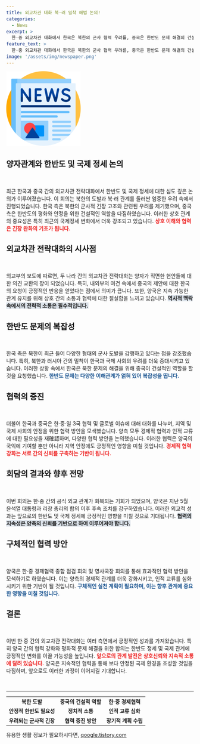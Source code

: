 ```yaml
---
title: 외교차관 대화 북·러 밀착 해법 논의!
categories:
  - News
excerpt: >
  한·중 외교차관 대화에서 한국은 북한의 군사 협력 우려를, 중국은 한반도 문제 해결의 건설적 역할을 강조했다. 북·러 밀착과 역내 긴장을 둘러싼 날카로운 소통 속, 양국은 전략적 협력을 지속키로 합의했다.
feature_text: >
  한·중 외교차관 대화에서 한국은 북한의 군사 협력 우려를, 중국은 한반도 문제 해결의 건설적 역할을 강조했다. 북·러 밀착과 역내 긴장을 둘러싼 날카로운 소통 속, 양국은 전략적 협력을 지속키로 합의했다.
image: '/assets/img/newspaper.png'
---
```


<p><img src="/assets/img/newspaper.png" alt="kimp 속보" /></p>

<h2 data-ke-size="size26">양자관계와 한반도 및 국제 정세 논의</h2>

<p data-ke-size="size16">&nbsp;</p>

<p>최근 한국과 중국 간의 외교차관 전략대화에서 한반도 및 국제 정세에 대한 심도 깊은 논의가 이루어졌습니다. 이 회의는 북한의 도발과 북·러 관계를 둘러싼 엄중한 우려 속에서 진행되었습니다. 한국 측은 북한의 군사적 긴장 고조와 관련된 우려를 제기했으며, 중국 측은 한반도의 평화와 안정을 위한 건설적인 역할을 다짐하였습니다. 이러한 상호 관계의 중요성은 특히 최근의 국제정세 변화에서 더욱 강조되고 있습니다. <b><span style="color: #ee2323;">상호 이해와 협력은 긴장 완화의 기초가 됩니다.</span></b></p>

<h2 data-ke-size="size26">외교차관 전략대화의 시사점</h2>

<p data-ke-size="size16">&nbsp;</p>

<p>외교부의 보도에 따르면, 두 나라 간의 외교차관 전략대화는 양자가 직면한 현안들에 대한 의견 교환의 장이 되었습니다. 특히, 내외부의 여건 속에서 중국의 제안에 대한 한국의 요청이 긍정적인 반응을 얻었다는 점에서 의미가 큽니다. 또한, 양국은 지속 가능한 관계 유지를 위해 상호 간의 소통과 협력에 대한 절실함을 느끼고 있습니다. <b><span style="background-color: #21538527;">역사적 맥락 속에서의 전략적 소통은 필수적입니다.</span></b> </p>

<h2 data-ke-size="size26">한반도 문제의 복잡성</h2>

<p data-ke-size="size16">&nbsp;</p>

<p>한국 측은 북한이 최근 들어 다양한 형태의 군사 도발을 감행하고 있다는 점을 강조했습니다. 특히, 북한과 러시아 간의 밀착이 한국과 국제 사회의 우려를 더욱 증대시키고 있습니다. 이러한 상황 속에서 한국은 북한 문제의 해결을 위해 중국이 건설적인 역할을 할 것을 요청했습니다. <b><span style="color: #1a5490;">한반도 문제는 다양한 이해관계가 얽혀 있어 복잡성을 띱니다.</span></b></p>

<h2 data-ke-size="size26">협력의 증진</h2>

<p data-ke-size="size16">&nbsp;</p>

<p>더불어 한국과 중국은 한·중·일 3국 협력 및 글로벌 이슈에 대해 대화를 나누며, 지역 및 국제 사회의 안정을 위한 협력 방안을 모색했습니다. 양측 모두 경제적 협력과 인적 교류에 대한 필요성을 재確認하며, 다양한 협력 방안을 논의했습니다. 이러한 협력은 양국의 국익에 기여할 뿐만 아니라 지역 안정에도 긍정적인 영향을 미칠 것입니다. <b><span style="color: #ee2323;">경제적 협력 강화는 서로 간의 신뢰를 구축하는 기반이 됩니다.</span></b></p>

<h2 data-ke-size="size26">회담의 결과와 향후 전망</h2>

<p data-ke-size="size16">&nbsp;</p>

<p>이번 회의는 한·중 간의 공식 외교 관계가 회복되는 기회가 되었으며, 양국은 지난 5월 윤석열 대통령과 리창 총리의 합의 이후 후속 조치를 강구하였습니다. 이러한 외교적 성과는 앞으로의 한반도 및 국제 정세에 긍정적인 영향을 미칠 것으로 기대됩니다. <b><span style="background-color: #21538527;">협력의 지속성은 양측의 신뢰를 기반으로 하여 이루어져야 합니다.</span></b> </p>

<h2 data-ke-size="size26">구체적인 협력 방안</h2>

<p data-ke-size="size16">&nbsp;</p>

<p>양국은 한·중 경제협력 종합 점검 회의 및 영사국장 회의를 통해 효과적인 협력 방안을 모색하기로 하였습니다. 이는 양측의 경제적 관계를 더욱 강화시키고, 인적 교류를 심화시키기 위한 기반이 될 것입니다. <b><span style="color: #1a5490;">구체적인 실천 계획이 필요하며, 이는 향후 관계에 중요한 영향을 미칠 것입니다.</span></b></p>

<h2 data-ke-size="size26">결론</h2>

<p data-ke-size="size16">&nbsp;</p>

<p>이번 한·중 간의 외교차관 전략대화는 여러 측면에서 긍정적인 성과를 가져왔습니다. 특히 양국 간의 협력 강화와 평화적 문제 해결을 위한 합의는 한반도 정세 및 국제 관계에 긍정적인 변화를 이끌 가능성을 높입니다. <b><span style="color: #ee2323;">앞으로의 관계 발전은 상호신뢰와 지속적 소통에 달려 있습니다.</span></b> 양국은 지속적인 협력을 통해 보다 안정된 국제 환경을 조성할 것임을 다짐하며, 앞으로도 이러한 과정이 이어지길 기대합니다. </p>

<p data-ke-size="size16">&nbsp;</p>

<hr>

<table style="width: 100%; text-align: center;">
    <tr>
        <td style="text-align: center; height: 17px;"><b>북한 도발</b></td>
        <td style="text-align: center; height: 17px;"><b>중국의 건설적 역할</b></td>
        <td style="text-align: center; height: 17px;"><b>한·중 경제협력</b></td>
    </tr>
    <tr>
        <td style="text-align: center; height: 17px;"><b>안정적 한반도 필요성</b></td>
        <td style="text-align: center; height: 17px;"><b>정치적 소통</b></td>
        <td style="text-align: center; height: 17px;"><b>인적 교류 심화</b></td>
    </tr>
    <tr>
        <td style="text-align: center; height: 17px;"><b>우려되는 군사적 긴장</b></td>
        <td style="text-align: center; height: 17px;"><b>협력 증진 방안</b></td>
        <td style="text-align: center; height: 17px;"><b>장기적 계획 수립</b></td>
    </tr>
</table>
유용한 생활 정보가 필요하시다면, <a href="https://qoogle.tistory.com" rel="dofollow">qoogle.tistory.com</a>



